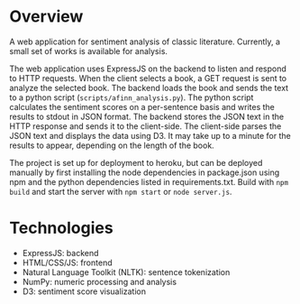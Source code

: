# Overview

A web application for sentiment analysis of classic literature. Currently, a small set of works is available for analysis.

The web application uses ExpressJS on the backend to listen and respond to HTTP requests. When the client selects a book, a GET request is sent to analyze the selected book. The backend loads the book and sends the text to a python script (`scripts/afinn_analysis.py`). The python script calculates the sentiment scores on a per-sentence basis and writes the results to stdout in JSON format. The backend stores the JSON text in the HTTP response and sends it to the client-side. The client-side parses the JSON text and displays the data using D3. It may take up to a minute for the results to appear, depending on the length of the book.

The project is set up for deployment to heroku, but can be deployed manually by first installing the node dependencies in package.json using npm and the python dependencies listed in requirements.txt. Build with `npm build` and start the server with `npm start` or `node server.js`.

# Technologies

* ExpressJS: backend
* HTML/CSS/JS: frontend
* Natural Language Toolkit (NLTK): sentence tokenization
* NumPy: numeric processing and analysis
* D3: sentiment score visualization
